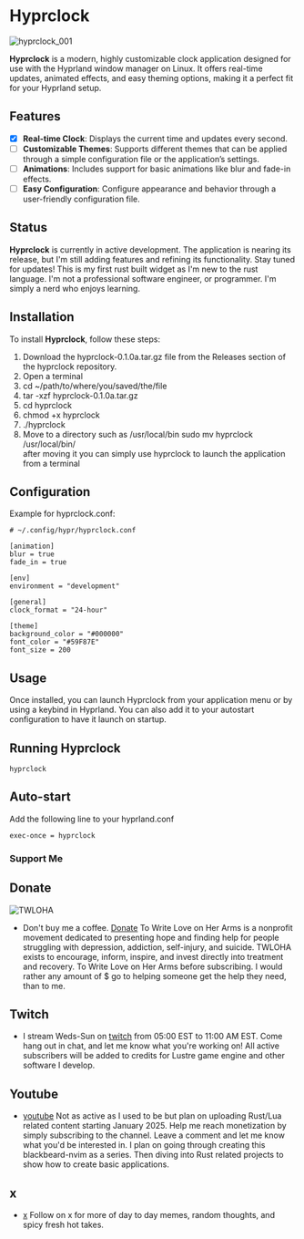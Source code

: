 # Hyprclock

![hyprclock_001](https://github.com/user-attachments/assets/a80249e7-860c-45ca-8d37-818f89fca74c)

**Hyprclock** is a modern, highly customizable clock application designed for use with the Hyprland window manager on Linux. It offers real-time updates, animated effects, and easy theming options, making it a perfect fit for your Hyprland setup.

## Features

- [x] **Real-time Clock**: Displays the current time and updates every second.
- [ ] **Customizable Themes**: Supports different themes that can be applied through a simple configuration file or the application’s settings.
- [ ] **Animations**: Includes support for basic animations like blur and fade-in effects.
- [ ] **Easy Configuration**: Configure appearance and behavior through a user-friendly configuration file.

## Status

**Hyprclock** is currently in active development. The application is nearing its release, but I'm still adding features and refining its functionality. Stay tuned for updates! This is my first rust built widget as I'm new to the rust language. I'm not a professional software engineer, or programmer. I'm simply a nerd who enjoys learning.

## Installation

To install **Hyprclock**, follow these steps:

1. Download the hyprclock-0.1.0a.tar.gz file from the Releases section of the hyprclock repository.
2. Open a terminal
3. cd ~/path/to/where/you/saved/the/file
4. tar -xzf hyprclock-0.1.0a.tar.gz
5. cd hyprclock
6. chmod +x hyprclock
7. ./hyprclock
8. Move to a directory such as /usr/local/bin
    sudo mv hyprclock /usr/local/bin/   
    after moving it you can simply use hyprclock to launch the application from a terminal

## Configuration

Example for hyprclock.conf:

```
# ~/.config/hypr/hyprclock.conf

[animation]
blur = true
fade_in = true

[env]
environment = "development"

[general]
clock_format = "24-hour"

[theme]
background_color = "#000000"
font_color = "#59F87E"
font_size = 200
```

## Usage

Once installed, you can launch Hyprclock from your application menu or by using a keybind in Hyprland. You can also add it to your autostart configuration to have it launch on startup.

## Running Hyprclock

```
hyprclock
```

## Auto-start

Add the following line to your hyprland.conf

```
exec-once = hyprclock
```

### Support Me

## Donate

![TWLOHA](https://panels.twitch.tv/panel-32185066-image-1aa09e79-4ba3-415d-a9f1-321b4ee42f91)
- Don't buy me a coffee. [Donate](https://www.twitch.tv/charity/cvusmo) To Write Love on Her Arms is a nonprofit movement dedicated to presenting hope and finding help for people struggling with depression, addiction, self-injury, and suicide. TWLOHA exists to encourage, inform, inspire, and invest directly into treatment and recovery. To Write Love on Her Arms before subscribing. I would rather any amount of $ go to helping someone get the help they need, than to me.

## Twitch
- I stream Weds-Sun on [twitch](https://www.twitch.tv/cvusmo) from 05:00 EST to 11:00 AM EST. Come hang out in chat, and let me know what you're working on! All active subscribers will be added to credits for Lustre game engine and other software I develop.

## Youtube
- [youtube](https://www.youtube.com/@cvusmo) Not as active as I used to be but plan on uploading Rust/Lua related content starting January 2025. Help me reach monetization by simply subscribing to the channel. Leave a comment and let me know what you'd be interested in. I plan on going through creating this blackbeard-nvim as a series. Then diving into Rust related projects to show how to create basic applications.

## x
- [x](https://www.x.com/cvusmo) Follow on x for more of day to day memes, random thoughts, and spicy fresh hot takes.

